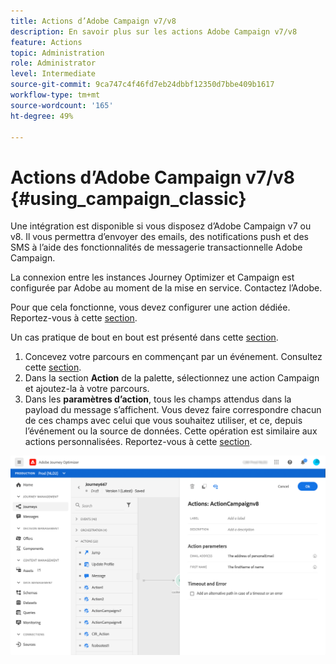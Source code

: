 ```yaml
---
title: Actions d’Adobe Campaign v7/v8
description: En savoir plus sur les actions Adobe Campaign v7/v8
feature: Actions
topic: Administration
role: Administrator
level: Intermediate
source-git-commit: 9ca747c4f46fd7eb24dbbf12350d7bbe409b1617
workflow-type: tm+mt
source-wordcount: '165'
ht-degree: 49%

---
```


# Actions d’Adobe Campaign v7/v8 {#using_campaign_classic}

Une intégration est disponible si vous disposez d’Adobe Campaign v7 ou v8. Il vous permettra d’envoyer des emails, des notifications push et des SMS à l’aide des fonctionnalités de messagerie transactionnelle Adobe Campaign.

La connexion entre les instances Journey Optimizer et Campaign est configurée par Adobe au moment de la mise en service. Contactez l’Adobe.

Pour que cela fonctionne, vous devez configurer une action dédiée. Reportez-vous à cette [section](../action/acc-action.md).

Un cas pratique de bout en bout est présenté dans cette [section](../building-journeys/campaign-classic-use-case.md).

1. Concevez votre parcours en commençant par un événement. Consultez cette [section](../building-journeys/journey.md).
1. Dans la section **Action** de la palette, sélectionnez une action Campaign et ajoutez-la à votre parcours.
1. Dans les **paramètres d’action**, tous les champs attendus dans la payload du message s’affichent. Vous devez faire correspondre chacun de ces champs avec celui que vous souhaitez utiliser, et ce, depuis l’événement ou la source de données. Cette opération est similaire aux actions personnalisées. Reportez-vous à cette [section](../building-journeys/using-custom-actions.md).

![](../assets/accintegration2.png)
